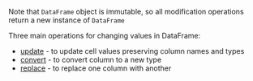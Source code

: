 [//]: # (title: Modify)

Note that `DataFrame` object is immutable, so all modification operations return a new instance of `DataFrame`

Three main operations for changing values in DataFrame:
* [update](#update) - to update cell values preserving column names and types
* [convert](#convert) - to convert column to a new type
* [replace](#replace) - to replace one column with another
